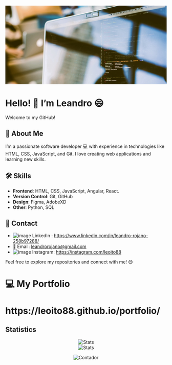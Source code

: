 ![Portada](https://github.com/leoito88/leoito88/blob/main/noteb.jpg)

# Hello! 👋 I’m Leandro 😄

Welcome to my GitHub!

## 👤 About Me

I’m a passionate software developer :computer: with experience in technologies like HTML, CSS, JavaScript, and Git. I love creating web applications and learning new skills.

## :hammer_and_wrench: Skills

- **Frontend**: HTML, CSS, JavaScript, Angular, React.
- **Version Control**: Git, GitHub
- **Design**: Figma, AdobeXD
- **Other**: Python, SQL

## :speech_balloon: Contact

- ![image](https://github.com/leoito88/leoito88/assets/59623841/0bf2307c-567d-4bbd-9095-240ee703df62)
 LinkedIn : https://www.linkedin.com/in/leandro-rojano-258b97288/
- 📧 Email: leandrorojano@gmail.com
- ![image](https://github.com/leoito88/leoito88/assets/59623841/2b45b351-bb1c-498d-ad53-916107dd7df6)
 Instagram: https://instagram.com/leoito88

Feel free to explore my repositories and connect with me! 😊

# 💻 My Portfolio
<h1>https://leoito88.github.io/portfolio/</h1>


## Statistics
<p align="center">
    <img src="https://github-readme-stats.vercel.app/api?username=leoito88&theme=calm_pink&show_icons=true" alt="Stats" /> <br>
    <img src="https://github-readme-stats.vercel.app/api/top-langs/?username=leoito88&layout=compact&theme=calm_pink&size_weight=0.5&count_weight=0.5" alt="Stats" />
</p>

<p align="center">
    <img src="https://komarev.com/ghpvc/?username=leoito88&color=red" alt="Contador" />
</p>
